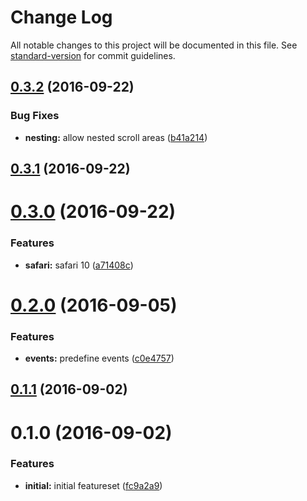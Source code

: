 # Change Log

All notable changes to this project will be documented in this file. See [standard-version](https://github.com/conventional-changelog/standard-version) for commit guidelines.

<a name="0.3.2"></a>
## [0.3.2](https://github.com/pixelass/onwheel-fix/compare/v0.3.1...v0.3.2) (2016-09-22)


### Bug Fixes

* **nesting:** allow nested scroll areas ([b41a214](https://github.com/pixelass/onwheel-fix/commit/b41a214))



<a name="0.3.1"></a>
## [0.3.1](https://github.com/pixelass/onwheel-fix/compare/v0.3.0...v0.3.1) (2016-09-22)



<a name="0.3.0"></a>
# [0.3.0](https://github.com/pixelass/onwheel-fix/compare/v0.2.0...v0.3.0) (2016-09-22)


### Features

* **safari:** safari 10 ([a71408c](https://github.com/pixelass/onwheel-fix/commit/a71408c))



<a name="0.2.0"></a>
# [0.2.0](https://github.com/pixelass/onwheel-fix/compare/v0.1.0...v0.2.0) (2016-09-05)


### Features

* **events:** predefine events ([c0e4757](https://github.com/pixelass/onwheel-fix/commit/c0e4757))



<a name="0.1.1"></a>
## [0.1.1](https://github.com/pixelass/onwheel-fix/compare/v0.1.0...v0.1.1) (2016-09-02)



<a name="0.1.0"></a>
# 0.1.0 (2016-09-02)


### Features

* **initial:** initial featureset ([fc9a2a9](https://github.com/pixelass/onwheel-fix/commit/fc9a2a9))
